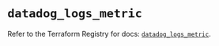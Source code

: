 # `datadog_logs_metric`

Refer to the Terraform Registry for docs: [`datadog_logs_metric`](https://registry.terraform.io/providers/datadog/datadog/3.60.1/docs/resources/logs_metric).
